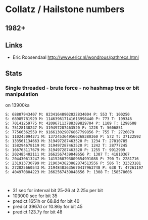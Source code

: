
# Collatz / Hailstone numbers
## 1982+
## Links
- Eric Roosendaal http://www.ericr.nl/wondrous/pathrecs.html

## Stats
### Single threaded - brute force - no hashmap tree or bit manipulation
on 13900ka

```
S: 68807943407 M: 82341648902022834004 P: 553 T: 100250
S: 68985781929 M: 114639617141613998440 P: 773 T: 199346
S: 70141259775 M: 420967113788389829704 P: 1109 T: 1298608
S: 75128138247 M: 319497287463520 P: 1228 T: 5606851
S: 77566362559 M: 916613029076867799856 P: 755 T: 2726079
S: 110243094271 M: 1372453649566268380360 P: 572 T: 37122592
S: 133561134663 M: 319497287463520 P: 1234 T: 27010785
S: 158294678119 M: 319497287463520 P: 1242 T: 28777245
S: 166763117679 M: 319497287463520 P: 1255 T: 9912909
S: 202485402111 M: 2662567439048656 P: 1307 T: 41810367
S: 204430613247 M: 1415260793009654991088 P: 790 T: 2281716
S: 231913730799 M: 2190343823882874513556 P: 586 T: 32323181
S: 272025660543 M: 21948483635670417963748 P: 638 T: 47261197
S: 404970804223 M: 2662567439048656 P: 1308 T: 158578606



```
- 31 sec for interval bit 25-26 at 2.25x per bit
- 103000 sec for bit 35
- predict 1651h or 68.8d  for bit 40 
- predict 3967d or 10.86y for bit 45
- predict 123.7y for bit 48

